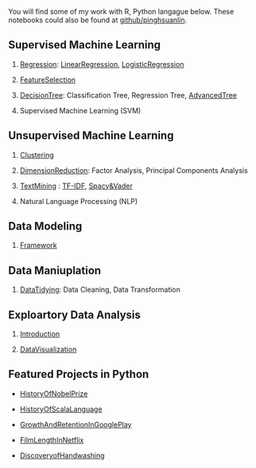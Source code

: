You will find some of my work with R, Python langague below. These notebooks could also be found at [github/pinghsuanlin](https://github.com/Pinghsuanlin/).
## **Supervised Machine Learning**

1. [Regression](projects/regression/regressionAssumption.md): [LinearRegression](projects/regression/linearRegression.md), [LogisticRegression](projects/regression/logisticRegression.md)

2. [FeatureSelection](projects/featureSelection/featureSelection.md)

3. [DecisionTree](projects/decisionTree.md): Classification Tree, Regression Tree, [AdvancedTree](projects/advancedTree/advancedTree.md)

4. Supervised Machine Learning (SVM)


## **Unsupervised Machine Learning**
1. [Clustering](projects/Clustering/Clustering.md)

2. [DimensionReduction](projects/dimensionReduction/dimensionReduction.md): Factor Analysis, Principal Components Analysis

3. [TextMining](projects/textMining/textMining.md) : [TF-IDF](projects/textMining/tfidf.md), [Spacy&Vader](projects/textMining/spacyVader.md)

4. Natural Language Processing (NLP)


## **Data Modeling**
1. [Framework](projects/dataModeling.md)

## **Data Maniuplation**

1. [DataTidying](projects/dataTidying.md): Data Cleaning, Data Transformation

## **Exploartory Data Analysis**

1. [Introduction](projects/exploratoryDataAnalysis.md)

2. [DataVisualization](projects/datavisual/dataVisualization.md)

## Featured Projects in Python
* [HistoryOfNobelPrize](projects/NobelPrize/NobelPrize.md)

* [HistoryOfScalaLanguage](projects/GithubScala/Scala.md)

* [GrowthAndRetentionInGooglePlay](projects/Android/Android.md)

* [FilmLengthInNetflix](projects/Netflix/Netflix.md)

* [DiscoveryofHandwashing](projects/handwashing/handwashing.md)